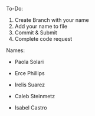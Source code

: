 To-Do:
1. Create Branch with your name
2. Add your name to file
3. Commit & Submit 
5. Complete code request

Names:

- Paola Solari

- Erce Phillips

- Irelis Suarez

- Caleb Steinmetz

- Isabel Castro